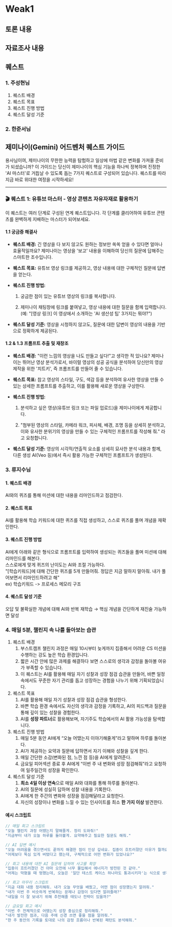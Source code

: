 # Weak1

## 토론 내용

## 자료조사 내용

## 퀘스트

### 1. 주성현님

1. 퀘스트 배경
2. 퀘스트 목표
3. 퀘스트 진행 방법
4. 퀘스트 달성 기준

### 2. 한준서님

## 제미나이(Gemini) 어드벤처 퀘스트 가이드

용사님이여, 제미나이의 무한한 능력을 탐험하고 일상에 마법 같은 변화를 가져올 준비가 되셨습니까? 이 가이드는 당신이 제미나이의 핵심 기능을 하나씩 정복하며 진정한 'AI 마스터'로 거듭날 수 있도록 돕는 7가지 퀘스트로 구성되어 있습니다. 퀘스트를 따라 지금 바로 위대한 여정을 시작하세요!

---

### 🎬 퀘스트 1: 유튜브 마스터 - 영상 콘텐츠 자유자재로 활용하기

이 퀘스트는 여러 단계로 구성된 연계 퀘스트입니다. 각 단계를 클리어하여 유튜브 콘텐츠를 완벽하게 지배하는 마스터가 되어보세요.

#### 1.1 궁금증 해결사

- **퀘스트 배경:** 긴 영상을 다 보지 않고도 원하는 정보만 쏙쏙 얻을 수 있다면 얼마나 효율적일까요? 제미나이는 영상을 '보고' 내용을 이해하여 당신의 질문에 답해주는 스마트한 조수입니다.
    
- **퀘스트 목표:** 유튜브 영상 링크를 제공하고, 영상 내용에 대한 구체적인 질문에 답변을 얻는다.
    
- **퀘스트 진행 방법:**
    
    1. 궁금한 점이 있는 유튜브 영상의 링크를 복사합니다.
        
    2. 제미나이 채팅창에 링크를 붙여넣고, 영상 내용에 대한 질문을 함께 입력합니다. (예: "[영상 링크] 이 영상에서 소개하는 'AI 생산성 팁' 3가지는 뭐야?")
        
- **퀘스트 달성 기준:** 영상을 시청하지 않고도, 질문에 대한 답변이 영상의 내용을 기반으로 정확하게 제공된다.
    

#### 1.2 & 1.3 프롬프트 추출 및 재창조

- **퀘스트 배경:** "이런 느낌의 영상을 나도 만들고 싶다!"고 생각한 적 있나요? 제미나이는 뛰어난 영상 분석가로서, 바이럴 영상의 성공 공식을 분석하여 당신만의 영상 제작을 위한 '치트키', 즉 프롬프트를 만들어 줄 수 있습니다.
    
- **퀘스트 목표:** 참고 영상의 스타일, 구도, 색감 등을 분석하여 유사한 영상을 만들 수 있는 상세한 프롬프트를 추출하고, 이를 활용해 새로운 영상을 구상한다.
    
- **퀘스트 진행 방법:**
    
    1. 분석하고 싶은 영상(유튜브 링크 또는 파일 업로드)을 제미나이에게 제공합니다.
        
    2. "첨부된 영상의 스타일, 카메라 워크, 피사체, 배경, 조명 등을 상세히 분석하고, 이와 유사한 분위기의 영상을 만들 수 있는 구체적인 프롬프트를 작성해 줘." 라고 요청합니다.
        
- **퀘스트 달성 기준:** 영상의 시각적/연출적 요소를 상세히 묘사한 분석 내용과 함께, 다른 생성 AI(Veo 등)에서 즉시 활용 가능한 구체적인 프롬프트가 생성된다.
    

### 3. 류지수님

#### 1. 퀘스트 배경
AI와의 퀴즈를 통해 미션에 대한 내용을 리마인드하고 점검한다.

#### 2. 퀘스트 목표
AI를 활용해 학습 키워드에 대한 퀴즈를 직접 생성하고, 스스로 퀴즈를 풀며 개념을 재확인한다. 

#### 3. 퀘스트 진행 방법
AI에게 아래와 같은 형식으로 프롬프트를 입력하여 생성되는 퀴즈들을 풀며 미션에 대해 리마인드를 해본다. <br>
스스로에게 맞게 퀴즈의 난이도는 AI와 조절 가능하다. <br>
"[학습키워드]에 대해 간단한 퀴즈를 5개 만들어줘. 정답은 지금 말하지 말아줘. 내가 풀어보면서 리마인드하려고 해" <br>
ex) 학습키워드 -> 프로세스 메모리 구조 <br>

#### 4. 퀘스트 달성 기준
오답 및 불확실한 개념에 대해 AI와 반복 재학습 → 핵심 개념을 간단하게 재진술 가능하면 달성


### 4. 매일 5분, 챌린지 속 나를 돌아보는 습관

1. 퀘스트 배경
   1. 부스트캠프 챌린지 과정은 매일 10시부터 늦게까지 집중해서 어려운 CS 미션을 수행하는 강도 높은 학습 환경입니다.
   2. 짧은 시간 안에 많은 과제를 해결하다 보면 스스로의 생각과 감정을 돌아볼 여유가 부족할 수 있습니다.
   3. 이 퀘스트는 AI를 활용해 매일 자기 성찰과 성장 점검 습관을 만들어, 바쁜 일정 속에서도 꾸준한 자기 관리를 돕고 성장하는 경험을 나누기 위해 기획되었습니다.
2. 퀘스트 목표
   1. AI를 활용해 매일 자기 성찰과 성장 점검 습관을 형성한다.
   2. 바쁜 학습 환경 속에서도 자신의 생각과 감정을 기록하고, AI의 피드백과 질문을 통해 깊이 있는 성찰을 경험한다.
   3. AI를 **성장 파트너**로 활용해보며, 자기주도 학습에서의 AI 활용 가능성을 탐색합니다.
3. 퀘스트 진행 방법
   1. 매일 5분 동안 AI에게 “오늘 어땠는지 이야기해줄게”라고 말하며 하루를 돌아본다.
   2. AI가 제공하는 요약과 질문에 답하면서 자기 이해와 성찰을 깊게 한다.
   3. 매일 간단한 소감(변화된 점, 느낀 점 등)을 AI에게 알려준다.
   4. 금요일 피어섹션 종료 후 AI에게 “이번 주 내 변화와 성장 점검해줘”라고 요청하여 일주일간의 성장을 확인한다.
4. 퀘스트 달성 기준
   1. **최소 4일 이상 연속**으로 매일 AI와 대화를 통해 하루를 돌아본다.
   2. AI의 질문에 성실히 답하며 성찰 내용을 기록한다.
   3. AI에게 한 주간의 변화와 성장을 점검해달라고 요청한다.
   4. 자신의 성장이나 변화를 느낄 수 있는 인사이트를 최소 **한 가지 이상** 발견한다.

#### 예시 스크립트

```js
// 매일 회고 스크립트
"오늘 챌린지 과정 어땠는지 말해줄게. 정리 도와줘!" 
"지금부터 내가 오늘 하루를 돌아볼게. 요약해주고 필요한 질문도 해줘."

// AI 답변 예시
"오늘 어려움을 겪으면서도 끝까지 해결한 점이 인상 깊네요. 집중이 흐트러졌던 이유가 뭘까요?"
"어제보다 뚝심 있게 버텼다고 했는데, 구체적으로 어떤 변화가 있었나요?"

// 회고 내용에 대한 AI 질문에 답하며 사고를 확장
"집중이 흐트러졌던 건 아마 오전에 너무 몰입해서 에너지가 방전된 것 같아."
"어제는 막혔을 때 멍했는데, 오늘은 '일단 테스트 케이스 하나라도 통과시키자'는 식으로 생각하며 움직였어."

// 회고 마무리 스크립트
"지금 대화 내용 정리해줘. 내가 오늘 무엇을 배웠고, 어떤 점이 성장했는지 알려줘."
"내가 이번 주 비슷하게 반복하는 문제나 감정이 있다면 알려줄래?"
"내일을 더 잘 보내기 위해 추천해줄 태도나 전략이 있을까?"

// 금요일 회고 예시
"이번 주 전체적으로 어땠는지 성장 중심으로 정리해줘."
"내가 발전한 점과, 다음 주에 신경 쓰면 좋을 점을 알려줘."
"한 주 동안의 기록을 토대로 나의 감정 흐름이나 반복된 패턴도 분석해줘."
```
